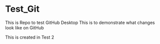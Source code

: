 # Test_Git
This is Repo to test GitHub Desktop
This is to demonstrate what changes look like on GitHub

This is created in Test 2